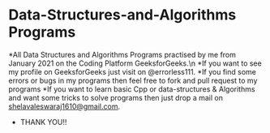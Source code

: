 # Data-Structures-and-Algorithms Programs

*All Data Structures and Algorithms Programs practised by me from January 2021 on the Coding Platform GeeksforGeeks.\n
*If you want to see my profile on GeeksforGeeks just visit on @errorless111.
*If you find some errors or bugs in my programs then feel free to fork and pull request to my programs
*If you want to learn basic Cpp or data-structures & Algorithms and want some tricks to solve programs then just drop a mail on shelavaleswaraj1610@gmail.com.

- THANK YOU!!
